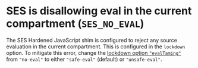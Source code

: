 # SES is disallowing eval in the current compartment (`SES_NO_EVAL`)

The SES Hardened JavaScript shim is configured to reject any source evaluation in the current compartment. This is configured in the `lockdown` option. To mitigate this error, change the [lockdown option `"evalTaming"`](../docs/lockdown.md) from `"no-eval"` to either `"safe-eval"` (default) or `"unsafe-eval"`.
